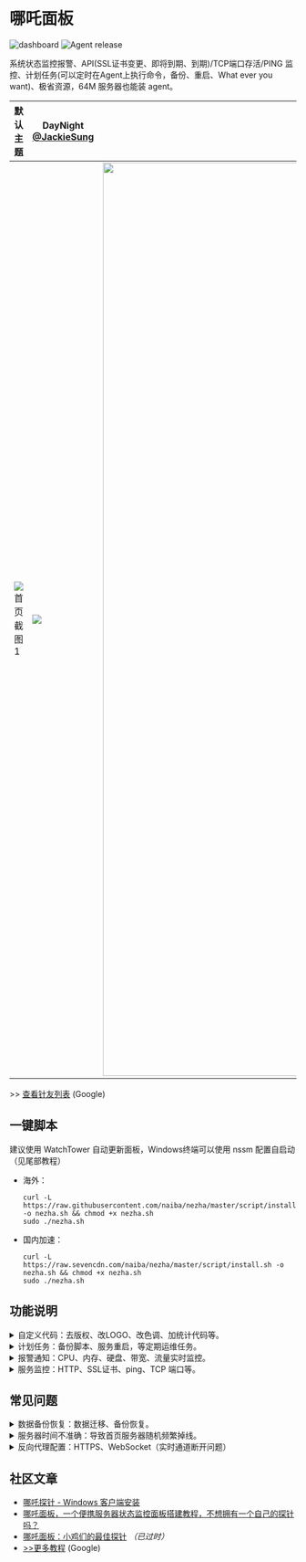 # 哪吒面板

![dashboard](https://img.shields.io/badge/管理面板-v0.3.5-brightgreen?style=for-the-badge&logo=github) ![Agent release](https://img.shields.io/github/v/release/naiba/nezha?color=brightgreen&label=Agent&style=for-the-badge&logo=github)

系统状态监控报警、API(SSL证书变更、即将到期、到期)/TCP端口存活/PING 监控、计划任务(可以定时在Agent上执行命令，备份、重启、What ever you want)、极省资源，64M 服务器也能装 agent。

|   默认主题   | DayNight [@JackieSung](https://github.com/JackieSung4ev) |  hotaru [@CokeMine](https://github.com/CokeMine)   |
| ---- | ---- | ---- |
|   ![首页截图1](https://s3.ax1x.com/2020/12/07/DvTCwD.jpg)   | <img src="https://s3.ax1x.com/2021/01/20/sfJv2q.jpg"/> | <img src="https://s3.ax1x.com/2020/12/09/rPF4xJ.png" width="1600px" /> |

\>> [查看针友列表](https://www.google.com/search?q=%22powered+by+%E5%93%AA%E5%90%92%E9%9D%A2%E6%9D%BF%22&filter=0) (Google)

## 一键脚本

建议使用 WatchTower 自动更新面板，Windows终端可以使用 nssm 配置自启动（见尾部教程）

- 海外：

    ```shell
    curl -L https://raw.githubusercontent.com/naiba/nezha/master/script/install.sh -o nezha.sh && chmod +x nezha.sh
    sudo ./nezha.sh
    ```

- 国内加速：

    ```shell
    curl -L https://raw.sevencdn.com/naiba/nezha/master/script/install.sh -o nezha.sh && chmod +x nezha.sh
    sudo ./nezha.sh
    ```

## 功能说明

<details>
  <summary>自定义代码：去版权、改LOGO、改色调、加统计代码等。</summary>

- 默认主题更改进度条颜色示例

    ```
    <style>
    .ui.fine.progress> .bar {
        background-color: pink !important;
    }
    </style>
    ```
- 默认主题修改LOGO、移除版权示例（来自 [@iLay1678](https://github.com/iLay1678)，欢迎PR）

    ```
   <style>
    .right.menu>a{
    visibility: hidden;
    }
    .footer .is-size-7{
    visibility: hidden;
    }
    .item img{
    visibility: hidden;
    }
    </style>
    <script>
    window.onload = function(){
    var avatar=document.querySelector(".item img")
    var footer=document.querySelector("div.is-size-7")
    footer.innerHTML="Powered by 你的名字"
    footer.style.visibility="visible"
    avatar.src="你的方形logo地址"
    avatar.style.visibility="visible"
    }
    </script>
   ```

- hotaru 主题更改背景图片示例

    ```
    <style>
    .hotaru-cover {
        background: url(https://s3.ax1x.com/2020/12/08/DzHv6A.jpg) center;
    }
    </style>
    ```
</details>

<details>
    <summary>计划任务：备份脚本、服务重启，等定期运维任务。</summary>

使用此功能可以定期结合 restic、rclone 给服务器备份，或者定期某项重启服务来重置网络连接。
</details>

<details>
    <summary>报警通知：CPU、内存、硬盘、带宽、流量实时监控。</summary>

#### 灵活通知方式

`#NEZHA#` 是面板消息占位符，面板触发通知时会自动替换占位符到实际消息

Body 内容是`JSON` 格式的：**当请求类型为FORM时**，值为 `key:value` 的形式，`value` 里面可放置占位符，通知时会自动替换。**当请求类型为JSON时** 只会简进行字符串替换后直接提交到`URL`。

URL 里面也可放置占位符，请求时会进行简单的字符串替换。

参考下方的示例，非常灵活。

1. 添加通知方式

    - server酱示例
      - 备注：server酱
      - URL：https://sc.ftqq.com/SCUrandomkeys.send?text=#NEZHA#
      - 请求方式: GET
      - 请求类型: 默认
      - Body: 空
      
    - wxpusher示例，需要关注你的应用
      - 备注: wxpusher
      - URL：http://wxpusher.zjiecode.com/api/send/message
      - 请求方式: POST
      - 请求类型: JSON
      - Body: `{"appToken":"你的appToken","topicIds":[],"content":"#NEZHA#","contentType":"1","uids":["你的uid"]}`

    - telegram示例 [@haitau](https://github.com/haitau) 贡献
      - 备注：telegram机器人消息通知
      - URL：https://api.telegram.org/botXXXXXX/sendMessage?chat_id=YYYYYY&text=#NEZHA#
      - 请求方式: GET
      - 请求类型: 默认
      - Body: 空
      - URL参数获取说明：botXXXXXX 中的 XXXXXX 是在 telegram中关注官方 @Botfather ，输入/newbot ，创建新的机器人（bot）时，会提供的 token（在提示Use this token to access the HTTP API:后面一行）这里 'bot' 三个字母不可少。创建 bot 后，需要先在 telegram中与BOT进行对话（随便发个消息），然后才可用 API发送消息。YYYYYY 是 telegram 用户的数字 ID。与机器人@userinfobot 对话可获得。

2. 添加一个离线报警

    - 备注：离线通知
    - 规则：`[{"Type":"offline","Min":0,"Max":0,"Duration":10}]`
    - 启用：√

3. 添加一个监控 CPU 持续 10s 超过 50% **且** 内存持续 20s 占用低于 20% 的报警

    - 备注：CPU+内存
    - 规则：`[{"Type":"cpu","Min":0,"Max":50,"Duration":10},{"Type":"memory","Min":20,"Max":0,"Duration":20}]`
    - 启用：√

#### 报警规则说明

- Type
  - cpu、memory、swap、disk：Min/Max 数值为占用百分比
  - net_in_speed(入站网速)、net_out_speed(出站网速)、net_all_speed(双向网速)、transfer_in(入站流量)、transfer_out(出站流量)、transfer_all(双向流量)：Min/Max 数值为字节（1kb=1024，1mb = 1024*1024）
  - offline：不支持 Min/Max 参数
- Duration：持续秒数，监控比较简陋，取持续时间内的 70 采样结果
- Ignore: `{"1": true, "2":false}` 忽略此规则的服务器ID列表
</details>

<details>
    <summary>服务监控：HTTP、SSL证书、ping、TCP 端口等。</summary>

进入 `/monitor` 页面点击新建监控即可，表单下面有相关说明。
</details>

## 常见问题

<details>
    <summary>数据备份恢复：数据迁移、备份恢复。</summary>

数据储存在 `/opt/nezha` 文件夹中，迁移数据时打包这个文件夹，到新环境解压。然后执行一键脚本安装即可
</details>

<details>
    <summary>服务器时间不准确：导致首页服务器随机频繁掉线。</summary>

执行 `ntpdate 0.pool.ntp.org` 同步一下面板部署所在的服务器的时间，ref: [How do I use pool.ntp.org?](https://www.ntppool.org/en/use.html)
</details>

<details>
    <summary>反向代理配置：HTTPS、WebSocket（实时通道断开问题）</summary>

### 启用 HTTPS

使用宝塔反代或者上CDN，建议 Agent配置 跟 访问管理面板 使用不同的域名，这样管理面板使用的域名可以直接套CDN，Agent配置的域名是解析管理面板IP使用的，也方便后面管理面板迁移（如果你使用IP，后面IP更换了，需要修改每个agent，就麻烦了）

### 实时通道断开(WebSocket反代)

使用反向代理时需要针对 `/ws` 路径的 WebSocket 进行特别配置以支持实时更新服务器状态。

- Nginx(宝塔)：在你的 nginx 配置文件中加入以下代码

    ```nginx
    server{

        #server_name blablabla...

        location /ws {
            proxy_pass http://ip:站点访问端口;
            proxy_http_version 1.1;
            proxy_set_header Upgrade $http_upgrade;
            proxy_set_header Connection "Upgrade";
            proxy_set_header Host $host;
        }

        #其他的 location blablabla...
    }
    ```

- CaddyServer v1（v2无需特别配置）

    ```Caddyfile
    proxy /ws http://ip:8008 {
        websocket
    }
    ```
</details>

## 社区文章

- [哪吒探针 - Windows 客户端安装](https://nyko.me/2020/12/13/nezha-windows-client.html)
- [哪吒面板，一个便携服务器状态监控面板搭建教程，不想拥有一个自己的探针吗？](https://haoduck.com/644.html)
- [哪吒面板：小鸡们的最佳探针](https://www.zhujizixun.com/2843.html) *（已过时）*
- [>>更多教程](https://www.google.com/search?q=%22%E5%93%AA%E5%90%92%E9%9D%A2%E6%9D%BF%22+%22%E6%95%99%E7%A8%8B%22) (Google)

